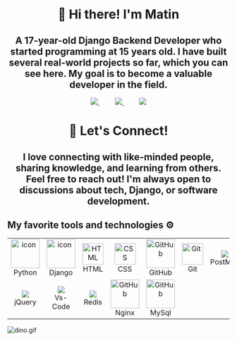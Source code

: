 <h1 align="center">👋 Hi there! I'm Matin</h1>

<h2 align="center">
  A 17-year-old Django Backend Developer who started programming at 15 years old. I have built several real-world projects so far, which you can see here. My goal is to become a valuable developer in the field.
</h2>

<div align="center">
  <a href="https://www.instagram.com/matinghorbanpor2020/">
    <img src="https://img.shields.io/badge/Instagram-%23E4405F.svg?style=for-the-badge&logo=Instagram&logoColor=white">
  </a>
  &nbsp;&nbsp;&nbsp;&nbsp;&nbsp;&nbsp;&nbsp;&nbsp;
  <a href="https://t.me/@Matin_8_65/">
    <img src="https://img.shields.io/badge/telegram-2CA5E0?style=for-the-badge&logo=telegram&logoColor=white">
  </a>
  &nbsp;&nbsp;&nbsp;&nbsp;&nbsp;&nbsp;&nbsp;&nbsp;
  <a href="https://gitlab.com/mohammadmatin2000">
    <img src="https://img.shields.io/badge/gitlab-330F63?style=for-the-badge&logo=gitlab&logoColor=white">
  </a>
</div>

<h1 align="center">💬 Let's Connect!</h1>

<h2 align="center">
  I love connecting with like-minded people, sharing knowledge, and learning from others. Feel free to reach out! I'm always open to discussions about tech, Django, or software development.
</h2>

## My favorite tools and technologies ⚙️
<table>
  <tr>
    <td align="center" width="96">
      <a href="#macropower-tech">
        <img src="https://techstack-generator.vercel.app/python-icon.svg" alt="icon" width="65" height="65" />
      </a>
      <br>Python
    </td>
    <td align="center" width="96">
      <a href="#macropower-tech">
        <img src="https://techstack-generator.vercel.app/django-icon.svg" alt="icon" width="65" height="65" />
      </a>
      <br>Django
    </td>
    <td align="center" width="96">
      <a href="#macropower-tech">
        <img src="https://skillicons.dev/icons?i=html" width="48" height="48" alt="HTML" />
      </a>
      <br>HTML
    </td>
    <td align="center" width="96">
      <a href="#macropower-tech">
        <img src="https://skillicons.dev/icons?i=css" width="48" height="48" alt="CSS" />
      </a>
      <br>CSS
    </td>
    <td align="center" width="96">
      <a href="#macropower-tech">
        <img src="https://techstack-generator.vercel.app/github-icon.svg" width="65" height="65" alt="GitHub" />
      </a>
      <br>GitHub
    </td>
    <td align="center" width="96">
      <a href="#macropower-tech">
        <img src="https://skillicons.dev/icons?i=git" width="48" height="48" alt="Git" />
      </a>
      <br>Git
    </td>
    <td align="center" width="96">
      <a href="#macropower-tech">
         <img src="https://skillicons.dev/icons?i=postman">
      </a>
      <br>PostMan
    </td>
    <td align="center" width="96">
      <a href="#macropower-tech">
        <img src="https://techstack-generator.vercel.app/js-icon.svg" alt="icon" width="65" height="65" />
      </a>
      <br>JavaScript
    </td>
    <td align="center" width="96">
      <a href="#macropower-tech">
        <img src="https://techstack-generator.vercel.app/docker-icon.svg" width="65" height="65" alt="Docker" />
      </a>
      <br>Docker
    </td>
    <td align="center" width="96">
      <a href="#macropower-tech">
        <img src="https://skillicons.dev/icons?i=pycharm">
      </a>
      <br>PyCharm 
    </td>
  </tr>
  <tr>
     <td align="center" width="96">
      <a href="#macropower-tech">
        <img src="https://skillicons.dev/icons?i=jquery ">
      </a>
      <br>jQuery 
    </td>
    <td align="center" width="96">
      <a href="#macropower-tech">
        <img src="https://skillicons.dev/icons?i=vscode ">
      </a>
      <br>Vs-Code
    </td>
    <td align="center" width="96">
      <a href="#macropower-tech">
        <img src="https://skillicons.dev/icons?i=redis ">
      </a>
      <br>Redis
    </td>
     <td align="center" width="96">
      <a href="#macropower-tech">
        <img src="https://techstack-generator.vercel.app/nginx-icon.svg" width="65" height="65" alt="GitHub" />
      </a>
      <br>Nginx
    </td>
    <td align="center" width="96">
      <a href="#macropower-tech">
        <img src="https://techstack-generator.vercel.app/mysql-icon.svg" width="65" height="65" alt="GitHub" />
      </a>
      <br>MySql
    </td>
  </tr>
</table>

<img data-target="animated-image.replacedImage" alt="dino.gif" class="AnimatedImagePlayer-animatedImage" src="https://github.com/saadeghi/saadeghi/raw/master/dino.gif" style="display: block; opacity: 1;">

